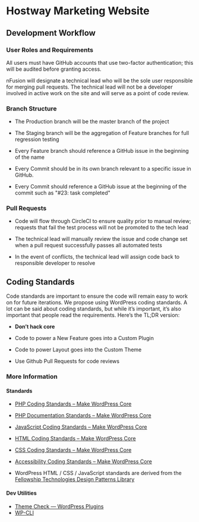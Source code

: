 # Hostway Marketing Website
## Development Workflow

### User Roles and Requirements

All users must have GitHub accounts that use two-factor authentication; this will be audited before granting access.

nFusion will designate a technical lead who will be the sole user responsible for merging pull requests. The technical lead will not be a developer involved in active work on the site and will serve as a point of code review.

### Branch Structure

* The Production branch will be the master branch of the project

* The Staging branch will be the aggregation of Feature branches for full regression testing

* Every Feature branch should reference a GitHub issue in the beginning of the name 

* Every Commit should be in its own branch relevant to a specific issue in GitHub. 

* Every Commit should reference a GitHub issue at the beginning of the commit such as "#23: task completed"

### Pull Requests

* Code will flow through CircleCI to ensure quality prior to manual review; requests that fail the test process will not be promoted to the tech lead

* The technical lead will manually review the issue and code change set when a pull request successfully passes all automated tests

* In the event of conflicts, the technical lead will assign code back to responsible developer to resolve

## Coding Standards

Code standards are important to ensure the code will remain easy to work on for future iterations.  We propose using WordPress coding standards.  A lot can be said about coding standards, but while it’s important, it’s also important that people read the requirements.  Here’s the TL;DR version:

* **Don’t hack core**

* Code to power a New Feature goes into a Custom Plugin

* Code to power Layout goes into the Custom Theme

* Use Github Pull Requests for code reviews

### More Information
#### Standards
* [PHP Coding Standards – Make WordPress Core](https://make.wordpress.org/core/handbook/best-practices/coding-standards/php/)
* [PHP Documentation Standards – Make WordPress Core](https://make.wordpress.org/core/handbook/best-practices/inline-documentation-standards/php/)

* [JavaScript Coding Standards – Make WordPress Core](https://make.wordpress.org/core/handbook/best-practices/coding-standards/javascript/) 

* [HTML Coding Standards – Make WordPress Core](https://make.wordpress.org/core/handbook/best-practices/coding-standards/html/)

* [CSS Coding Standards – Make WordPress Core](https://make.wordpress.org/core/handbook/best-practices/coding-standards/css/) 

* [Accessibility Coding Standards – Make WordPress Core](https://make.wordpress.org/core/handbook/best-practices/coding-standards/accessibility-coding-standards/) 

* WordPress HTML / CSS / JavaScript standards are derived from the [Fellowship Technologies Design Patterns Library](http://developer.fellowshipone.com/patterns/code.php)

#### Dev Utilities
* [Theme Check — WordPress Plugins](https://wordpress.org/plugins/theme-check/)
* [WP-CLI](http://wp-cli.org/)

